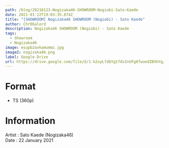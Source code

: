 ```yaml
---
path: /blog/20210123-Nogizaka46-SHOWROOM-Nogiobi-Sato-Kaede
date: 2021-01-22T19:03:35.874Z
title: "[SHOWROOM] Nogizaka46 SHOWROOM (Nogiobi) - Sato Kaede"
author: Chr0balord
description: Nogizaka46 SHOWROOM (Nogiobi) - Sato Kaede
tags:
  - Showroom
  - Nogizaka46
image: esupb2avkamummz.jpg
image2: nogizaka46.png
label: Google Drive
url: https://drive.google.com/file/d/1-k2uyLfdbYg1fdvInUFg8fwuedZBXhYg/view?usp=sharing
---
```

# Format

* TS (360p)

# Information

Artist : Sato Kaede (Nogizaka46) \
Date : 22 January 2021